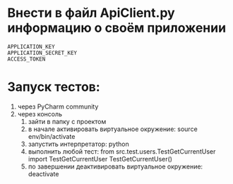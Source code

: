 
# Внести в файл ApiClient.py информацию о своём приложении
	APPLICATION_KEY
    APPLICATION_SECRET_KEY
    ACCESS_TOKEN

# Запуск тестов:
1. через PyCharm community
2. через консоль
    1. зайти в папку с проектом
    2. в начале активировать виртуальное окружение:
        source env/bin/activate
    3. запустить интерпретатор:
        python
    4. выполнить любой тест:
        from src.test.users.TestGetCurrentUser import TestGetCurrentUser
        TestGetCurrentUser()
    5. по завершении деактивировать виртуальное окружение:
        deactivate

